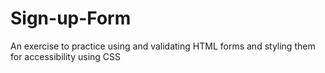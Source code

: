 # Sign-up-Form
An exercise to practice using and validating HTML forms and styling them for accessibility using CSS
